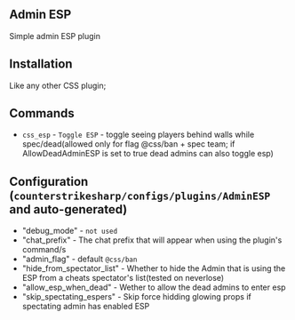 ## Admin ESP

Simple admin ESP plugin

## Installation
Like any other CSS plugin;

## Commands
- `css_esp` - `Toggle ESP` - toggle seeing players behind walls while spec/dead(allowed only for flag @css/ban + spec team; if AllowDeadAdminESP is set to true dead admins can also toggle esp)

## Configuration (`counterstrikesharp/configs/plugins/AdminESP` and auto-generated)
- "debug_mode" - `not used`
- "chat_prefix" - The chat prefix that will appear when using the plugin's command/s
- "admin_flag" - default `@css/ban`
- "hide_from_spectator_list" - Whether to hide the Admin that is using the ESP from a cheats spectator's list(tested on neverlose)
- "allow_esp_when_dead" - Wether to allow the dead admins to enter esp
- "skip_spectating_espers" - Skip force hidding glowing props if spectating admin has enabled ESP
